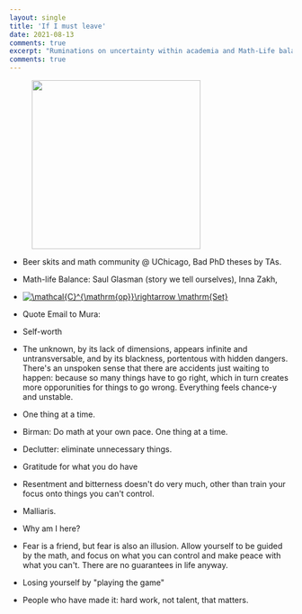 ```yaml
---
layout: single
title: 'If I must leave'
date: 2021-08-13
comments: true
excerpt: "Ruminations on uncertainty within academia and Math-Life balance"
comments: true
---
```


<figure>  
<img src='https://puzzledoyster.github.io/images/onleavingphoto.jpg' width="300" 
     height="300" class ="center">
</figure>


- Beer skits and math community @ UChicago, Bad PhD theses by TAs.
- Math-life Balance: Saul Glasman (story we tell ourselves), Inna Zakh,
- <a href="https://www.codecogs.com/eqnedit.php?latex=\mathcal{C}^{\mathrm{op}}\rightarrow&space;\mathrm{Set}" target="_blank"><img src="https://latex.codecogs.com/gif.latex?\mathcal{C}^{\mathrm{op}}\rightarrow&space;\mathrm{Set}" title="\mathcal{C}^{\mathrm{op}}\rightarrow \mathrm{Set}" /></a>
- Quote Email to Mura: 
- Self-worth
- The unknown, by its lack of dimensions, appears infinite and untransversable, and by its blackness, portentous with hidden dangers. There's an unspoken sense that there are accidents just waiting to happen: because so many things have to go right, which in turn creates more opporunities for things to go wrong. Everything feels chance-y and unstable.
- One thing at a time. 
- Birman: Do math at your own pace. One thing at a time.
- Declutter: eliminate unnecessary things.
- Gratitude for what you do have
- Resentment and bitterness doesn't do very much, other than train your focus onto things you can't control.

- Malliaris.
- Why am I here? 
- Fear is a friend, but fear is also an illusion. Allow yourself to be guided by the math, and focus on what you can control and make peace with what you can't. There are no guarantees in life anyway.
- Losing yourself by "playing the game"
- People who have made it: hard work, not talent, that matters.
